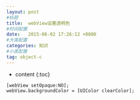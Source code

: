 ```yaml
---
layout: post
#标题
title:  webView设置透明色
#时间配置
date:   2015-06-02 17:26:12 +0800
#大类配置
categories: 知识
#小类配置
tag: object-c
---
```


* content
{:toc}

```objc
[webView setOpaque:NO];
webView.backgroundColor = [UIColor clearColor];
```